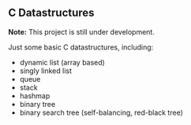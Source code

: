 ## C Datastructures

**Note:** This project is still under development.

Just some basic C datastructures, including:
- dynamic list (array based)
- singly linked list
- queue
- stack
- hashmap
- binary tree
- binary search tree (self-balancing, red-black tree)
